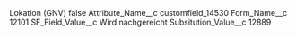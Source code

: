<?xml version="1.0" encoding="UTF-8"?>
<CustomMetadata xmlns="http://soap.sforce.com/2006/04/metadata" xmlns:xsi="http://www.w3.org/2001/XMLSchema-instance" xmlns:xsd="http://www.w3.org/2001/XMLSchema">
    <label>Lokation (GNV)</label>
    <protected>false</protected>
    <values>
        <field>Attribute_Name__c</field>
        <value xsi:type="xsd:string">customfield_14530</value>
    </values>
    <values>
        <field>Form_Name__c</field>
        <value xsi:type="xsd:string">12101</value>
    </values>
    <values>
        <field>SF_Field_Value__c</field>
        <value xsi:type="xsd:string">Wird nachgereicht</value>
    </values>
    <values>
        <field>Subsitution_Value__c</field>
        <value xsi:type="xsd:string">12889</value>
    </values>
</CustomMetadata>
